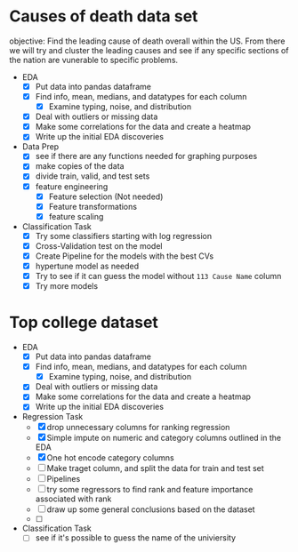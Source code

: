 # Causes of death data set
objective: Find the leading cause of death overall within the US. From there we will try and cluster the leading causes and see if any specific sections of the nation are vunerable to specific problems.
* EDA
    - [X] Put data into pandas dataframe
    - [X] Find info, mean, medians, and datatypes for each column
        - [X] Examine typing, noise, and distribution     
    - [X] Deal with outliers or missing data
    - [X] Make some correlations for the data and create a heatmap 
    - [X] Write up the initial EDA discoveries

* Data Prep
    - [X] see if there are any functions needed for graphing purposes
    - [X] make copies of the data
    - [X] divide train, valid, and test sets
    - [X] feature engineering
        - [X] Feature selection (Not needed)
        - [X] Feature transformations
        - [X] feature scaling

* Classification Task
    - [X] Try some classifiers starting with log regression
    - [X] Cross-Validation test on the model
    - [X] Create Pipeline for the models with the best CVs
    - [X] hypertune model as needed
    - [X] Try to see if it can guess the model without `113 Cause Name` column
    - [X] Try more models 

# Top college dataset
* EDA
    - [X] Put data into pandas dataframe
    - [X] Find info, mean, medians, and datatypes for each column
        - [x] Examine typing, noise, and distribution     
    - [X] Deal with outliers or missing data
    - [X] Make some correlations for the data and create a heatmap 
    - [X] Write up the initial EDA discoveries

* Regression Task
    - [X] drop unnecessary columns for ranking regression
    - [x] Simple impute on numeric and category columns outlined in the EDA 
    - [X] One hot encode category columns
    - [ ] Make traget column, and split the data for train and test set
    - [ ] Pipelines
    - [ ] try some regressors to find rank and feature importance associated with rank
    - [ ] draw up some general conclusions based on the dataset
    - [ ]
* Classification Task
    - [ ] see if it's possible to guess the name of the univiersity 